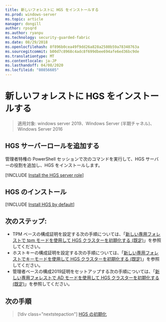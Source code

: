 ```yaml
---
title: 新しいフォレストに HGS をインストールする
ms.prod: windows-server
ms.topic: article
manager: dongill
author: rpsqrd
ms.author: ryanpu
ms.technology: security-guarded-fabric
ms.date: 08/29/2018
ms.openlocfilehash: 8f896b0cea49f9dd26a828a2580b59a78348763a
ms.sourcegitcommit: b00d7c8968c4adc8f699dbee694afe6ed36bc9de
ms.translationtype: MT
ms.contentlocale: ja-JP
ms.lasthandoff: 04/08/2020
ms.locfileid: "80856605"
---
```

# <a name="install-hgs-in-a-new-forest"></a>新しいフォレストに HGS をインストールする 

>適用対象: windows server 2019、Windows Server (半期チャネル)、Windows Server 2016

## <a name="add-the-hgs-server-role"></a>HGS サーバーロールを追加する

管理者特権の PowerShell セッションで次のコマンドを実行して、HGS サーバーの役割を追加し、HGS をインストールします。

[!INCLUDE [Install the HGS server role](../../../includes/guarded-fabric-install-hgs-server-role.md)] 

## <a name="install-hgs"></a>HGS のインストール 

[!INCLUDE [Install HGS by default](../../../includes/install-hgs-default.md)] 

## <a name="next-steps"></a>次のステップ:

- TPM ベースの構成証明を設定する次の手順については、「[新しい専用フォレストで tpm モードを使用して HGS クラスターを初期化する (既定)](guarded-fabric-initialize-hgs-tpm-mode-default.md)」を参照してください。
- ホストキーの構成証明を設定する次の手順については、「[新しい専用フォレストでキーモードを使用して HGS クラスターを初期化する (既定)](guarded-fabric-initialize-hgs-key-mode-default.md)」を参照してください。
- 管理者ベースの構成2019証明をセットアップする次の手順については、「[新しい専用フォレストで AD モードを使用して HGS クラスターを初期化する (既定)](guarded-fabric-initialize-hgs-ad-mode-default.md)」を参照してください。

## <a name="next-step"></a>次の手順

> [!div class="nextstepaction"]
> [HGS の初期化](guarded-fabric-initialize-hgs.md)



